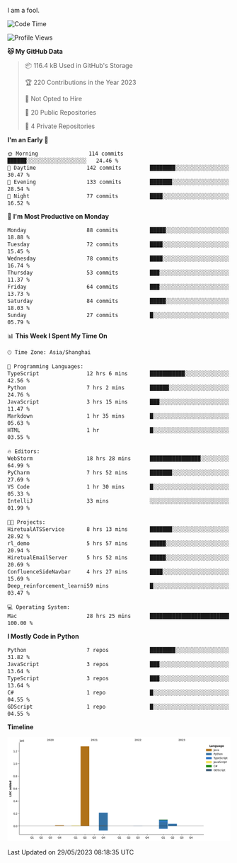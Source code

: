 I am a fool.

<!--START_SECTION:waka-->
![Code Time](http://img.shields.io/badge/Code%20Time-440%20hrs%2029%20mins-blue)

![Profile Views](http://img.shields.io/badge/Profile%20Views-3-blue)

**🐱 My GitHub Data** 

> 📦 116.4 kB Used in GitHub's Storage 
 > 
> 🏆 220 Contributions in the Year 2023
 > 
> 🚫 Not Opted to Hire
 > 
> 📜 20 Public Repositories 
 > 
> 🔑 4 Private Repositories 
 > 
**I'm an Early 🐤** 

```text
🌞 Morning                114 commits         ██████░░░░░░░░░░░░░░░░░░░   24.46 % 
🌆 Daytime                142 commits         ████████░░░░░░░░░░░░░░░░░   30.47 % 
🌃 Evening                133 commits         ███████░░░░░░░░░░░░░░░░░░   28.54 % 
🌙 Night                  77 commits          ████░░░░░░░░░░░░░░░░░░░░░   16.52 % 
```
📅 **I'm Most Productive on Monday** 

```text
Monday                   88 commits          █████░░░░░░░░░░░░░░░░░░░░   18.88 % 
Tuesday                  72 commits          ████░░░░░░░░░░░░░░░░░░░░░   15.45 % 
Wednesday                78 commits          ████░░░░░░░░░░░░░░░░░░░░░   16.74 % 
Thursday                 53 commits          ███░░░░░░░░░░░░░░░░░░░░░░   11.37 % 
Friday                   64 commits          ███░░░░░░░░░░░░░░░░░░░░░░   13.73 % 
Saturday                 84 commits          █████░░░░░░░░░░░░░░░░░░░░   18.03 % 
Sunday                   27 commits          █░░░░░░░░░░░░░░░░░░░░░░░░   05.79 % 
```


📊 **This Week I Spent My Time On** 

```text
🕑︎ Time Zone: Asia/Shanghai

💬 Programming Languages: 
TypeScript               12 hrs 6 mins       ███████████░░░░░░░░░░░░░░   42.56 % 
Python                   7 hrs 2 mins        ██████░░░░░░░░░░░░░░░░░░░   24.76 % 
JavaScript               3 hrs 15 mins       ███░░░░░░░░░░░░░░░░░░░░░░   11.47 % 
Markdown                 1 hr 35 mins        █░░░░░░░░░░░░░░░░░░░░░░░░   05.63 % 
HTML                     1 hr                █░░░░░░░░░░░░░░░░░░░░░░░░   03.55 % 

🔥 Editors: 
WebStorm                 18 hrs 28 mins      ████████████████░░░░░░░░░   64.99 % 
PyCharm                  7 hrs 52 mins       ███████░░░░░░░░░░░░░░░░░░   27.69 % 
VS Code                  1 hr 30 mins        █░░░░░░░░░░░░░░░░░░░░░░░░   05.33 % 
IntelliJ                 33 mins             ░░░░░░░░░░░░░░░░░░░░░░░░░   01.99 % 

🐱‍💻 Projects: 
HiretualATSService       8 hrs 13 mins       ███████░░░░░░░░░░░░░░░░░░   28.92 % 
rl_demo                  5 hrs 57 mins       █████░░░░░░░░░░░░░░░░░░░░   20.94 % 
HiretualEmailServer      5 hrs 52 mins       █████░░░░░░░░░░░░░░░░░░░░   20.69 % 
ConfluenceSideNavbar     4 hrs 27 mins       ████░░░░░░░░░░░░░░░░░░░░░   15.69 % 
Deep_reinforcement_learni59 mins             █░░░░░░░░░░░░░░░░░░░░░░░░   03.47 % 

💻 Operating System: 
Mac                      28 hrs 25 mins      █████████████████████████   100.00 % 
```

**I Mostly Code in Python** 

```text
Python                   7 repos             ████████░░░░░░░░░░░░░░░░░   31.82 % 
JavaScript               3 repos             ███░░░░░░░░░░░░░░░░░░░░░░   13.64 % 
TypeScript               3 repos             ███░░░░░░░░░░░░░░░░░░░░░░   13.64 % 
C#                       1 repo              █░░░░░░░░░░░░░░░░░░░░░░░░   04.55 % 
GDScript                 1 repo              █░░░░░░░░░░░░░░░░░░░░░░░░   04.55 % 
```



**Timeline**

![Lines of Code chart](https://raw.githubusercontent.com/VeejaLiu/VeejaLiu/master/assets/bar_graph.png)


 Last Updated on 29/05/2023 08:18:35 UTC
<!--END_SECTION:waka-->
